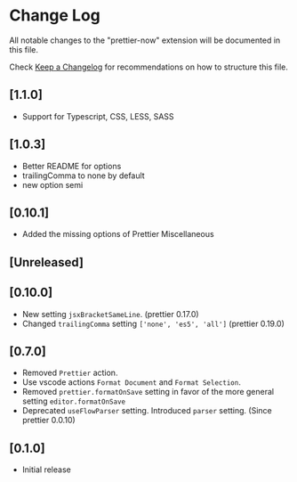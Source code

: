 # Change Log
All notable changes to the "prettier-now" extension will be documented in this file.

Check [Keep a Changelog](http://keepachangelog.com/) for recommendations on how to structure this file.

## [1.1.0]
- Support for Typescript, CSS, LESS, SASS

## [1.0.3]
- Better README for options
- trailingComma to none by default
- new option semi

## [0.10.1]
- Added the missing options of Prettier Miscellaneous

## [Unreleased]

## [0.10.0]
- New setting `jsxBracketSameLine`. (prettier 0.17.0)
- Changed `trailingComma` setting `['none', 'es5', 'all']` (prettier 0.19.0)

## [0.7.0]
- Removed `Prettier` action.
- Use vscode actions `Format Document` and `Format Selection`.
- Removed `prettier.formatOnSave` setting in favor of the more general setting `editor.formatOnSave` 
- Deprecated `useFlowParser` setting. Introduced `parser` setting. (Since prettier 0.0.10)

## [0.1.0]
- Initial release